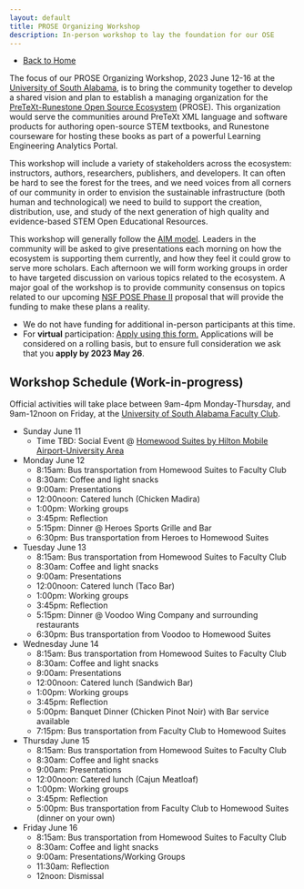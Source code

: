 ```yaml
---
layout: default
title: PROSE Organizing Workshop
description: In-person workshop to lay the foundation for our OSE
---
```


- [Back to Home](../)

The focus of our PROSE Organizing Workshop, 2023 June 12-16 at the [University of South Alabama](https://www.southalabama.edu/), is to bring the community together to develop a shared vision and plan to establish a managing organization for the [PreTeXt-Runestone Open Source Ecosystem](../) (PROSE). This organization would serve the communities around PreTeXt XML language and software products for authoring open-source STEM textbooks, and Runestone courseware for hosting these books as part of a powerful Learning Engineering Analytics Portal.

This workshop will include a variety of stakeholders across the ecosystem: instructors, authors, researchers, publishers, and developers. It can often be hard to see the forest for the trees, and we need voices from all corners of our community in order to envision the sustainable infrastructure (both human and technological) we need to build to support the creation, distribution, use, and study of the next generation of high quality and evidence-based STEM Open Educational Resources. 

This workshop will generally follow the [AIM model](https://aimath.org/workshops/about/). Leaders in the community will be asked to give presentations each morning on how the ecosystem is supporting them currently, and how they feel it could grow to serve more scholars. Each afternoon we will form working groups in order to have targeted discussion on various topics related to the ecosystem. A major goal of the workshop is to provide community consensus on topics related to our upcoming [NSF POSE Phase II](https://www.nsf.gov/pubs/2023/nsf23556/nsf23556.htm) proposal that will provide the funding to make these plans a reality.

- We do not have funding for additional in-person participants at this time.
- For **virtual** participation: [Apply using this form.](https://docs.google.com/forms/d/e/1FAIpQLSfmG2ch0k_dzGcYxSbhB2JrVDmp-0dNcCYxpguOLc_tbxWQeQ/viewform?usp=sf_link) Applications will be considered on a rolling basis, but to ensure full consideration we ask that you **apply by 2023 May 26**.

## Workshop Schedule (Work-in-progress)

Official activities will take place between 9am-4pm Monday-Thursday, and 9am-12noon on Friday, at the [University of South Alabama Faculty Club](https://www.southalabama.edu/departments/mitchellcenter/facultyclub/).

- Sunday June 11
  - Time TBD: Social Event @ [Homewood Suites by Hilton Mobile Airport-University Area](https://www.hilton.com/en/hotels/mobpphw-homewood-suites-mobile-airport-university-area/)
- Monday June 12
  - 8:15am: Bus transportation from Homewood Suites to Faculty Club
  - 8:30am: Coffee and light snacks
  - 9:00am: Presentations
  - 12:00noon: Catered lunch (Chicken Madira)
  - 1:00pm: Working groups
  - 3:45pm: Reflection
  - 5:15pm: Dinner @ Heroes Sports Grille and Bar
  - 6:30pm: Bus transportation from Heroes to Homewood Suites
- Tuesday June 13
  - 8:15am: Bus transportation from Homewood Suites to Faculty Club
  - 8:30am: Coffee and light snacks
  - 9:00am: Presentations
  - 12:00noon: Catered lunch (Taco Bar)
  - 1:00pm: Working groups
  - 3:45pm: Reflection
  - 5:15pm: Dinner @ Voodoo Wing Company and surrounding restaurants
  - 6:30pm: Bus transportation from Voodoo to Homewood Suites
- Wednesday June 14
  - 8:15am: Bus transportation from Homewood Suites to Faculty Club
  - 8:30am: Coffee and light snacks
  - 9:00am: Presentations
  - 12:00noon: Catered lunch (Sandwich Bar)
  - 1:00pm: Working groups
  - 3:45pm: Reflection
  - 5:00pm: Banquet Dinner (Chicken Pinot Noir) with Bar service available
  - 7:15pm: Bus transportation from Faculty Club to Homewood Suites
- Thursday June 15
  - 8:15am: Bus transportation from Homewood Suites to Faculty Club
  - 8:30am: Coffee and light snacks
  - 9:00am: Presentations
  - 12:00noon: Catered lunch (Cajun Meatloaf)
  - 1:00pm: Working groups
  - 3:45pm: Reflection
  - 5:00pm: Bus transportation from Faculty Club to Homewood Suites (dinner on your own)
- Friday June 16
  - 8:15am: Bus transportation from Homewood Suites to Faculty Club
  - 8:30am: Coffee and light snacks
  - 9:00am: Presentations/Working Groups
  - 11:30am: Reflection
  - 12noon: Dismissal
